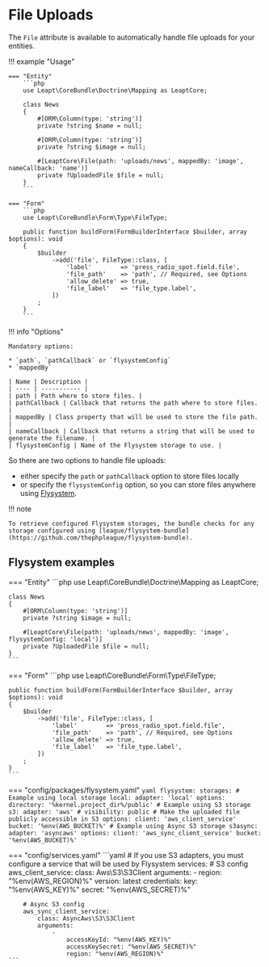 # File Uploads

The `File` attribute is available to automatically handle file uploads for your entities.

!!! example "Usage"

    === "Entity"
        ```php
        use Leapt\CoreBundle\Doctrine\Mapping as LeaptCore;
        
        class News
        {
            #[ORM\Column(type: 'string')]
            private ?string $name = null;
        
            #[ORM\Column(type: 'string')]
            private ?string $image = null;
    
            #[LeaptCore\File(path: 'uploads/news', mappedBy: 'image', nameCallback: 'name')]
            private ?UploadedFile $file = null;
        }
        ```

    === "Form"
        ```php
        use Leapt\CoreBundle\Form\Type\FileType;

        public function buildForm(FormBuilderInterface $builder, array $options): void
        {
            $builder
                ->add('file', FileType::class, [
                    'label'        => 'press_radio_spot.field.file',
                    'file_path'    => 'path', // Required, see Options
                    'allow_delete' => true,
                    'file_label'   => 'file_type.label',
                ])
            ;
        }
        ```

!!! info "Options"

    Mandatory options:
    
    * `path`, `pathCallback` or `flysystemConfig`
    * `mappedBy`
    
    | Name | Description |
    | ---- | ----------- |
    | path | Path where to store files. |
    | pathCallback | Callback that returns the path where to store files. |
    | mappedBy | Class property that will be used to store the file path. |
    | nameCallback | Callback that returns a string that will be used to generate the filename. |
    | flysystemConfig | Name of the Flysystem storage to use. |

So there are two options to handle file uploads:

* either specify the `path` or `pathCallback` option to store files locally
* or specify the `flysystemConfig` option, so you can store files anywhere using [Flysystem](https://flysystem.thephpleague.com/docs/).

!!! note

    To retrieve configured Flysystem storages, the bundle checks for any storage configured using [league/flysystem-bundle](https://github.com/thephpleague/flysystem-bundle).

## Flysystem examples

=== "Entity"
    ```php
    use Leapt\CoreBundle\Doctrine\Mapping as LeaptCore;
    
    class News
    {
        #[ORM\Column(type: 'string')]
        private ?string $image = null;

        #[LeaptCore\File(path: 'uploads/news', mappedBy: 'image', flysystemConfig: 'local')]
        private ?UploadedFile $file = null;
    }
    ```

=== "Form"
    ```php
    use Leapt\CoreBundle\Form\Type\FileType;

    public function buildForm(FormBuilderInterface $builder, array $options): void
    {
        $builder
            ->add('file', FileType::class, [
                'label'        => 'press_radio_spot.field.file',
                'file_path'    => 'path', // Required, see Options
                'allow_delete' => true,
                'file_label'   => 'file_type.label',
            ])
        ;
    }
    ```

=== "config/packages/flysystem.yaml"
    ```yaml
    flysystem:
        storages:
            # Example using local storage
            local:
                adapter: 'local'
                options:
                    directory: '%kernel.project_dir%/public'
            # Example using S3 storage
            s3:
                adapter: 'aws'
                # visibility: public # Make the uploaded file publicly accessible in S3
                options:
                    client: 'aws_client_service'
                    bucket: '%env(AWS_BUCKET)%'
            # Example using Async S3 storage
            s3async:
                adapter: 'asyncaws'
                options:
                    client: 'aws_sync_client_service'
                    bucket: '%env(AWS_BUCKET)%'
    ```

=== "config/services.yaml"
    ```yaml
    # If you use S3 adapters, you must configure a service that will be used by Flysystem
    services:
        # S3 config
        aws_client_service:
            class: Aws\S3\S3Client
            arguments:
                -
                    region: "%env(AWS_REGION)%"
                    version: latest
                    credentials:
                        key: "%env(AWS_KEY)%"
                        secret: "%env(AWS_SECRET)%"

        # Async S3 config    
        aws_sync_client_service:
            class: AsyncAws\S3\S3Client
            arguments:
                -
                    accessKeyId: "%env(AWS_KEY)%"
                    accessKeySecret: "%env(AWS_SECRET)%"
                    region: "%env(AWS_REGION)%"
    ```
